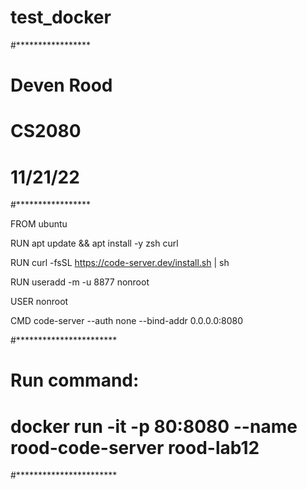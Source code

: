 # test_docker


#*****************
# Deven Rood
# CS2080
# 11/21/22
#*****************

FROM ubuntu

RUN apt update && apt install -y zsh curl

RUN curl -fsSL https://code-server.dev/install.sh | sh

RUN useradd -m -u 8877 nonroot

USER nonroot

CMD code-server --auth none --bind-addr 0.0.0.0:8080


#***********************
# Run command:
#
# docker run -it -p 80:8080 --name rood-code-server rood-lab12
#***********************
